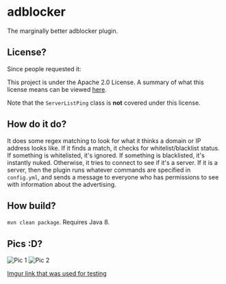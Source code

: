 # adblocker

The marginally better adblocker plugin. 

## License?

Since people requested it:

This project is under the Apache 2.0 License. A summary of what this license means can be viewed [here](https://tldrlegal.com/license/apache-license-2.0-(apache-2.0)). 

Note that the `ServerListPing` class is **not** covered under this license. 

## How do it do?

It does some regex matching to look for what it thinks a domain or IP address looks like. If it finds a match, it checks for whitelist/blacklist status. If something is whitelisted, it's ignored. If something is blacklisted, it's instantly nuked. Otherwise, it tries to connect to see if it's a server. If it is a server, then the plugin runs whatever commands are specified in `config.yml`, and sends a message to everyone who has permissions to see with information about the advertising. 

## How build?

`mvn clean package`. Requires Java 8. 

## Pics :D?

![Pic 1](https://i.imgur.com/JgO0A33.png)
![Pic 2](https://i.imgur.com/mPp8Wuu.png)

[Imgur link that was used for testing](http://i.imgur.com/PslVq3x.png)